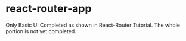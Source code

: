 # react-router-app

Only Basic UI Completed as shown in React-Router Tutorial. The whole portion is not yet completed.
